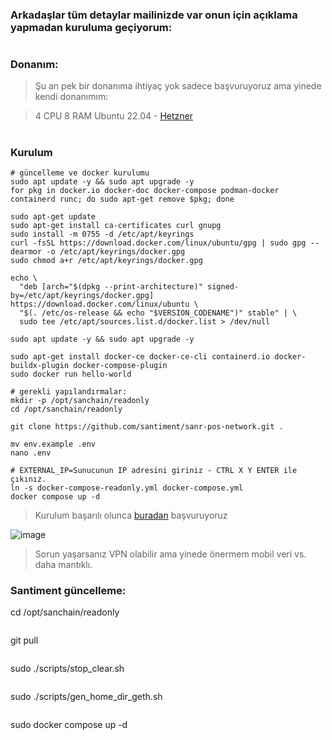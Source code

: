 ### Arkadaşlar tüm detaylar mailinizde var onun için açıklama yapmadan kuruluma geçiyorum:

#

### Donanım:
> Şu an pek bir donanıma ihtiyaç yok sadece başvuruyoruz ama yinede kendi donanımım:

> 4 CPU 8 RAM Ubuntu 22.04 - [Hetzner](https://t.me/RuesAnnouncement/2114) 

#

### Kurulum

```console
# güncelleme ve docker kurulumu
sudo apt update -y && sudo apt upgrade -y
for pkg in docker.io docker-doc docker-compose podman-docker containerd runc; do sudo apt-get remove $pkg; done

sudo apt-get update
sudo apt-get install ca-certificates curl gnupg
sudo install -m 0755 -d /etc/apt/keyrings
curl -fsSL https://download.docker.com/linux/ubuntu/gpg | sudo gpg --dearmor -o /etc/apt/keyrings/docker.gpg
sudo chmod a+r /etc/apt/keyrings/docker.gpg

echo \
  "deb [arch="$(dpkg --print-architecture)" signed-by=/etc/apt/keyrings/docker.gpg] https://download.docker.com/linux/ubuntu \
  "$(. /etc/os-release && echo "$VERSION_CODENAME")" stable" | \
  sudo tee /etc/apt/sources.list.d/docker.list > /dev/null

sudo apt update -y && sudo apt upgrade -y

sudo apt-get install docker-ce docker-ce-cli containerd.io docker-buildx-plugin docker-compose-plugin
sudo docker run hello-world
```

```console
# gerekli yapılandırmalar:
mkdir -p /opt/sanchain/readonly
cd /opt/sanchain/readonly

git clone https://github.com/santiment/sanr-pos-network.git .

mv env.example .env
nano .env

# EXTERNAL_IP=Sunucunun IP adresini giriniz - CTRL X Y ENTER ile çıkınız.
ln -s docker-compose-readonly.yml docker-compose.yml
docker compose up -d
```

> Kurulum başarılı olunca [buradan](https://nodes.sanr.network/) başvuruyoruz

![image](https://github.com/ruesandora/santiment/assets/101149671/96d60c17-eb2a-4a18-8cd0-4a9a1f1e23da)

> Sorun yaşarsanız VPN olabilir ama yinede önermem mobil veri vs. daha mantıklı.


### Santiment güncelleme:

cd /opt/sanchain/readonly
```
```
git pull
```
```
sudo ./scripts/stop_clear.sh
```
```
sudo ./scripts/gen_home_dir_geth.sh
```
```
sudo docker compose up -d


